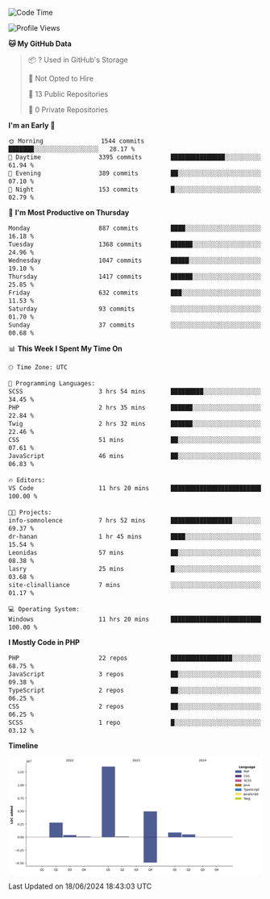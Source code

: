 <!--START_SECTION:waka-->
![Code Time](http://img.shields.io/badge/Code%20Time-1%2C741%20hrs%203%20mins-blue)

![Profile Views](http://img.shields.io/badge/Profile%20Views-0-blue)

**🐱 My GitHub Data** 

> 📦 ? Used in GitHub's Storage 
 > 
> 🚫 Not Opted to Hire
 > 
> 📜 13 Public Repositories 
 > 
> 🔑 0 Private Repositories 
 > 
**I'm an Early 🐤** 

```text
🌞 Morning                1544 commits        ███████░░░░░░░░░░░░░░░░░░   28.17 % 
🌆 Daytime                3395 commits        ███████████████░░░░░░░░░░   61.94 % 
🌃 Evening                389 commits         ██░░░░░░░░░░░░░░░░░░░░░░░   07.10 % 
🌙 Night                  153 commits         █░░░░░░░░░░░░░░░░░░░░░░░░   02.79 % 
```
📅 **I'm Most Productive on Thursday** 

```text
Monday                   887 commits         ████░░░░░░░░░░░░░░░░░░░░░   16.18 % 
Tuesday                  1368 commits        ██████░░░░░░░░░░░░░░░░░░░   24.96 % 
Wednesday                1047 commits        █████░░░░░░░░░░░░░░░░░░░░   19.10 % 
Thursday                 1417 commits        ██████░░░░░░░░░░░░░░░░░░░   25.85 % 
Friday                   632 commits         ███░░░░░░░░░░░░░░░░░░░░░░   11.53 % 
Saturday                 93 commits          ░░░░░░░░░░░░░░░░░░░░░░░░░   01.70 % 
Sunday                   37 commits          ░░░░░░░░░░░░░░░░░░░░░░░░░   00.68 % 
```


📊 **This Week I Spent My Time On** 

```text
🕑︎ Time Zone: UTC

💬 Programming Languages: 
SCSS                     3 hrs 54 mins       █████████░░░░░░░░░░░░░░░░   34.45 % 
PHP                      2 hrs 35 mins       ██████░░░░░░░░░░░░░░░░░░░   22.84 % 
Twig                     2 hrs 32 mins       ██████░░░░░░░░░░░░░░░░░░░   22.46 % 
CSS                      51 mins             ██░░░░░░░░░░░░░░░░░░░░░░░   07.61 % 
JavaScript               46 mins             ██░░░░░░░░░░░░░░░░░░░░░░░   06.83 % 

🔥 Editors: 
VS Code                  11 hrs 20 mins      █████████████████████████   100.00 % 

🐱‍💻 Projects: 
info-somnolence          7 hrs 52 mins       █████████████████░░░░░░░░   69.37 % 
dr-hanan                 1 hr 45 mins        ████░░░░░░░░░░░░░░░░░░░░░   15.54 % 
Leonidas                 57 mins             ██░░░░░░░░░░░░░░░░░░░░░░░   08.38 % 
lasry                    25 mins             █░░░░░░░░░░░░░░░░░░░░░░░░   03.68 % 
site-clinalliance        7 mins              ░░░░░░░░░░░░░░░░░░░░░░░░░   01.17 % 

💻 Operating System: 
Windows                  11 hrs 20 mins      █████████████████████████   100.00 % 
```

**I Mostly Code in PHP** 

```text
PHP                      22 repos            █████████████████░░░░░░░░   68.75 % 
JavaScript               3 repos             ██░░░░░░░░░░░░░░░░░░░░░░░   09.38 % 
TypeScript               2 repos             ██░░░░░░░░░░░░░░░░░░░░░░░   06.25 % 
CSS                      2 repos             ██░░░░░░░░░░░░░░░░░░░░░░░   06.25 % 
SCSS                     1 repo              █░░░░░░░░░░░░░░░░░░░░░░░░   03.12 % 
```



**Timeline**

![Lines of Code chart](https://raw.githubusercontent.com/tahar-elgunaoui/tahar-elgunaoui/main/assets/bar_graph.png)


 Last Updated on 18/06/2024 18:43:03 UTC
<!--END_SECTION:waka-->
